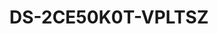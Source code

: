 ---
id: 18
title: "DS-2CE50K0T-VPLTSZ"
slug: "DS-2CE50K0T-VPLTSZ"
subTitle: "3K Vari-focal Bullet Camera with Two-Way Audio"
category: "turbohd"
imgCard: "/src/assets/images/turbohd/DS-2CE50K0T-VPLTSZ/DS-2CE50K0T-VPLTSZ-1.webp"
imgAlt: "DS-2CE50K0T-VPLTSZ"
thumbnails: [
  "/src/assets/images/turbohd/DS-2CE50K0T-VPLTSZ/DS-2CE50K0T-VPLTSZ-1.webp",
  "/src/assets/images/turbohd/DS-2CE50K0T-VPLTSZ/DS-2CE50K0T-VPLTSZ-2.webp",
  "/src/assets/images/turbohd/DS-2CE50K0T-VPLTSZ/DS-2CE50K0T-VPLTSZ-3.webp",
]
features: [
  "3K resolution (2960 × 1665) for ultra-clear imaging",
  "Smart-Hybrid Light for flexible day/night security lighting",
  "2.7 mm to 13.5 mm varifocal lens for adjustable viewing angles",
  "Up to 60 m white light and 60 m IR for powerful night vision",
  "Built-in strobe light and audio alarm to deter intruders",
  "High-quality audio via coaxial cable with built-in mic and speaker",
  "Real-time two-way communication with integrated audio system",
  "IP67-rated water and dust resistance for outdoor reliability"
]
rating: 5
reviewCount: 50
specifications: {
  Camera: {
    Image_Sensor: "3K CMOS",
    Max_Resolution: "2960 (H) × 1664 (V)",
    Min_Illumination: "0.01 Lux @ (F1.6, AGC ON), 0 Lux with IR",
    Shutter_Time: {
      PAL: "1/12.5 s to 1/50,000 s",
      NTSC: "1/15 s to 1/50,000 s"
    },
    Day_Night: "ICR",
    Angle_Adjustment: "Pan: 0° to 355°, Tilt: 0° to 75°, Rotate: 0° to 355°",
    Signal_System: "PAL/NTSC"
  },
  Lens: {
    Lens_Type: "2.7 mm to 13.5 mm motorized",
    Focal_Length_FOV: "Horizontal FOV: 98° to 33°, Vertical FOV: 52° to 18°, Diagonal FOV: 116° to 38°",
    Lens_Mount: "Ø14"
  },
  Image: {
    Image_Parameters_Switch: "STD/HIGH-SAT/HIGHLIGHT",
    Image_Settings: "Anti-banding, Brightness, Sharpness, Smart IR",
    Frame_Rate: "TVI: 3K @10 fps/12.5 fps/20 fps/25 fps, 4 MP @25 fps/30 fps, 1080P @25 fps/30 fps",
    Day_Night_Mode: "Auto/Color",
    Wide_Dynamic_Range_WDR: "Digital WDR",
    Image_Enhancement: "DWDR, BLC, HLC, Global",
    Noise_Reduction: "2D DNR",
    White_Balance: "Auto, Manual"
  },
  General: {
    Power: {
      Power_Supply: "12 VDC ±25%, max. 9.6 W",
      Recommendation: "You are recommended to use one power adapter to supply the power for one camera. If a high-impedance cable is used (such as the 18 m extension cable in the kit package), a 15 VDC adapter is required."
    },
    Material: "Main body: Metal",
    Dimension: "Ø121.5 × 97.6 mm (Ø4.78'' × 3.84'')",
    Weight: "Approx. 579 g (1.28 lb.)",
    Operating_Condition: "-40 °C to 60 °C (-40 °F to 140 °F). Humidity 90% or less (non-condensing)",
    Communication: "HIKVISION-C",
    Language: "English"
  }
}
---